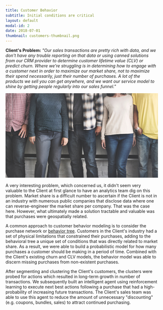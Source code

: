 ```yaml
---
title: Customer Behavior
subtitle: Initial conditions are critical
layout: default
modal-id: 2
date: 2018-07-01
thumbnail: customers-thumbnail.png
---
```


[alt]: 'no-one-person'
[image]: img/case_studies/customers.png
[tree]: https://en.wikipedia.org/wiki/Behavior_tree_(artificial_intelligence,_robotics_and_control)

**Client's Problem:** _"Our sales transactions are pretty rich with
data, and we don't have any trouble reporting on that data or using
canned solutions from our CRM provider to determine customer lifetime
value (CLV) or predict churn.  Where we're struggling is in
determining how to engage with a customer next in order to maximize
our market share, not to maximize their spend necessarily, just their
number of purchases. A lot of the products we sell you can get
anywhere, and we want our service model to shine by getting people
regularly into our sales funnel."_

![alt][image]

A very interesting problem, which concerned us, it didn't seem very
valuable to the Client at first glance to have an analytics team dig
on this problem. Market share is a difficult number to ascertain if
the Client is not in an industry with numerous public companies that
disclose data where one can reverse-engineer the market share per
company. That was the case here. However, what ultimately made a
solution tractable and valuable was that purchases were geospatially
related.

A common approach to customer behavior modeling is to consider the
purchase network or [behavior tree][tree]. Customers in the Client's industry
had a set of physical limitations that constrained their purchases,
adding to the behavioral tree a unique set of conditions that was
directly related to market share. As a result, we were able to build a
probabilistic model for how many purchases a customer should be making
in a period of time. Combined with the Client's existing churn and CLV
models, the behavior model was able to discern missing purchases from
non-existent purchases.

After segmenting and clustering the Client's customers, the clusters
were probed for actions which resulted in long-term growth in number
of transactions. We subsequently built an intelligent agent using
reinforcement learning to execute next best actions following a
purchase that had a high-probability of increasing future
transactions. The Client's sales team was able to use this agent to
reduce the amount of unnecessary "discounting" (e.g. coupons, bundles,
sales) to attract continued purchasing.
